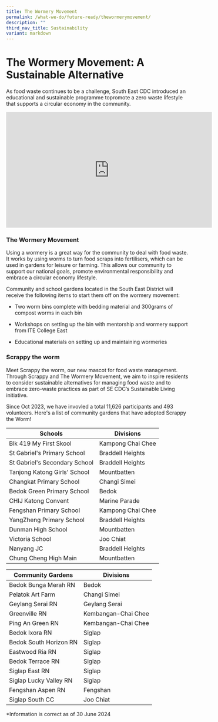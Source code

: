 ```yaml
---
title: The Wormery Movement
permalink: /what-we-do/future-ready/thewormerymovement/
description: ""
third_nav_title: Sustainability
variant: markdown
---
```

# The Wormery Movement: A Sustainable Alternative

As food waste continues to be a challenge, South East CDC introduced an educational and sustainable programme topromote a zero waste lifestyle that supports a circular economy in the community.

<div class="bp-youtube">
<iframe allowfullscreen="" allow="accelerometer; autoplay; clipboard-write; encrypted-media; gyroscope; picture-in-picture; web-share" frameborder="0" title="YouTube video player" src="https://www.youtube.com/embed/JHXvf_cep7k?si=vWJtCvYHRX5_lD-i" height="315" width="560"></iframe>
</div>

       
### The Wormery Movement

Using a wormery is a great way for the community to deal with food waste. It works by using worms to turn food scraps into fertilisers, which can be used in gardens for leisure or farming. This allows our community to support our national goals, promote environmental responsibility and embrace a circular economy lifestyle.

Community and school gardens located in the South East District will receive the following items to start them off on the wormery movement:

* Two worm bins complete with bedding material and 300grams of compost worms in each bin

* Workshops on setting up the bin with mentorship and wormery support from ITE College East

* Educational materials on setting up and maintaining wormeries


### Scrappy the worm

Meet Scrappy the worm, our new mascot for food waste management. 
Through Scrappy and The Wormery Movement, we aim to inspire residents to consider sustainable alternatives for managing food waste and to embrace zero-waste practices as part of SE CDC’s Sustainable Living initiative.


Since Oct 2023, we have invovled a total 11,626 participants and 493 volunteers.
Here's a list of community gardens that have adopted Scrappy the Worm!



| Schools |Divisions |
| -------- | -------- | 
|Blk 419 My First Skool | Kampong Chai Chee     |
|St Gabriel's Primary School  | Braddell Heights    |
|St Gabriel's Secondary School | Braddell Heights   |
|Tanjong Katong Girls' School | Mountbatten     |
|Changkat Primary School | Changi Simei |
|Bedok Green Primary School | Bedok     |
|CHIJ Katong Convent | Marine Parade   |
|Fengshan Primary School | Kampong Chai Chee |
|YangZheng Primary School | Braddell Heights |
|Dunman High School   | Mountbatten |
|Victoria School  |Joo Chiat  |
|Nanyang JC | Braddell Heights |
|Chung Cheng High Main  |Mountbatten|


| Community Gardens |Divisions |
| ----------------- | -------------- | 
|Bedok Bunga Merah RN  |   Bedok|
|Pelatok Art Farm  |  Changi Simei |
|Geylang Serai RN  |  Geylang Serai |
|Greenville RN  | Kembangan-Chai Chee|
|Ping An Green RN |  Kembangan-Chai Chee|
|Bedok Ixora RN  |Siglap|
|Bedok South Horizon RN |  Siglap|
|Eastwood Ria RN  |Siglap|
|Bedok Terrace RN | Siglap|
|Siglap East RN  |Siglap|
|Siglap Lucky Valley RN | Siglap|
|Fengshan Aspen RN  | Fengshan|
|Siglap South CC| Joo Chiat|

*Information is correct as of 30 June 2024